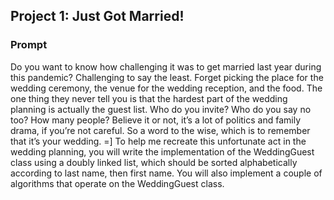 ## Project 1: Just Got Married!

### Prompt

Do you want to know how challenging it was to get married last year during this
pandemic? Challenging to say the least. Forget picking the place for the wedding
ceremony, the venue for the wedding reception, and the food. The one thing they never
tell you is that the hardest part of the wedding planning is actually the guest list. Who
do you invite? Who do you say no too? How many people? Believe it or not, it’s a lot
of politics and family drama, if you’re not careful. So a word to the wise, which is to
remember that it’s your wedding. =]
To help me recreate this unfortunate act in the wedding planning, you will write the
implementation of the WeddingGuest class using a doubly linked list, which should be
sorted alphabetically according to last name, then first name. You will also implement a
couple of algorithms that operate on the WeddingGuest class.
